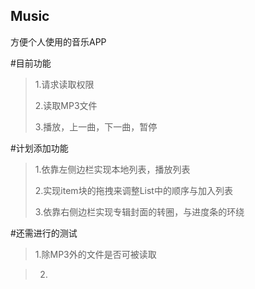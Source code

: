 ## Music
方便个人使用的音乐APP

#目前功能
>1.请求读取权限
>
>2.读取MP3文件
>
>3.播放，上一曲，下一曲，暂停

#计划添加功能
>1.依靠左侧边栏实现本地列表，播放列表
>
>2.实现item块的拖拽来调整List中的顺序与加入列表
>
>3.依靠右侧边栏实现专辑封面的转圈，与进度条的环绕

#还需进行的测试
>1.除MP3外的文件是否可被读取

>2.
